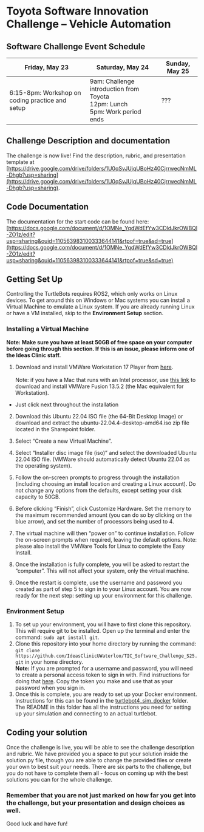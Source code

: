 # Toyota Software Innovation Challenge – Vehicle Automation

## Software Challenge Event Schedule
|Friday, May 23| Saturday, May 24 | Sunday, May 25 |
| --- | --- | --- |
| 6:15-8pm: Workshop on coding practice and setup | 9am: Challenge introduction from Toyota <br> 12pm: Lunch <br> 5pm: Work period ends| ??? |

## Challenge Description and documentation
The challenge is now live! Find the description, rubric, and presentation template at [https://drive.google.com/drive/folders/1U0qSvJUjqUBoHz40CjrrwecNmML-Dhgb?usp=sharing](https://drive.google.com/drive/folders/1U0qSvJUjqUBoHz40CjrrwecNmML-Dhgb?usp=sharing).

## Code Documentation
The documentation for the start code can be found here: 
[https://docs.google.com/document/d/1OMNe_YqdWdEfYw3CDldJkrOWBQl-ZO1z/edit?usp=sharing&ouid=110563983100333644141&rtpof=true&sd=true](https://docs.google.com/document/d/1OMNe_YqdWdEfYw3CDldJkrOWBQl-ZO1z/edit?usp=sharing&ouid=110563983100333644141&rtpof=true&sd=true)

## Getting Set Up
Controlling the TurtleBots requires ROS2, which only works on Linux devices. To get around this on Windows or Mac systems you can install a Virtual Machine to emulate a Linux system. If you are already running Linux or have a VM installed, skip to the **Environment Setup** section.

### Installing a Virtual Machine
**Note: Make sure you have at least 50GB of free space on your computer before going through this section. If this is an issue, please inform one of the Ideas Clinic staff.**
1. Download and install VMWare Workstation 17 Player from [here](https://www.techspot.com/downloads/1969-vmware-player.html). <br><br> Note: if you have a Mac that runs with an Intel processor, use [this link](https://www.techspot.com/downloads/2755-vmware-fusion-mac.html) to download and install VMWare Fusion 13.5.2 (the Mac equivalent for Workstation).
  - Just click next throughout the installation

2. Download this Ubuntu 22.04 ISO file (the 64-Bit Desktop Image) or download and extract the ubuntu-22.04.4-desktop-amd64.iso zip file located in the Sharepoint folder.

3. Select “Create a new Virtual Machine”.

4. Select “Installer disc image file (iso)” and select the downloaded Ubuntu 22.04 ISO file. (VMWare should automatically detect Ubuntu 22.04 as the operating system).  

5. Follow the on-screen prompts to progress through the installation (including choosing an install location and creating a Linux account). Do not change any options from the defaults, except setting your disk capacity to 50GB.

6. Before clicking “Finish”, click Customize Hardware. Set the memory to the maximum recommended amount (you can do so by clicking on the blue arrow), and set the number of processors being used to 4.  

7. The virtual machine will then “power on” to continue installation. Follow the on-screen prompts when required, leaving the default options. Note: please also install the VMWare Tools for Linux to complete the Easy Install. 

8. Once the installation is fully complete, you will be asked to restart the “computer”. This will not affect your system, only the virtual machine.

9. Once the restart is complete, use the username and password you created as part of step 5 to sign in to your Linux account. You are now ready for the next step: setting up your environment for this challenge.

### Environment Setup
1. To set up your environment, you will have to first clone this repository. This will require git to be installed. Open up the terminal and enter the command: ```sudo apt install git```.
2. Clone this repository into your home directory by running the command: ```git clone https://github.com/IdeasClinicUWaterloo/TIC_Software_Challenge_S25.git``` in your home directory. <br>**Note:** If you are prompted for a username and password, you will need to create a personal access token to sign in with. Find instructions for doing that [here](https://docs.github.com/en/authentication/keeping-your-account-and-data-secure/managing-your-personal-access-tokens#creating-a-personal-access-token-classic). Copy the token you make and use that as your password when you sign in.
3. Once this is complete, you are ready to set up your Docker environment. Instructions for this can be found in the [turtlebot4_sim_docker](https://github.com/IdeasClinicUWaterloo/TIC_Software_Challenge_S25/tree/main/turtlebot4_sim_docker) folder. The README in this folder has all the instructions you need for setting up your simulation and connecting to an actual turtlebot.

## Coding your solution
Once the challenge is live, you will be able to see the challenge description and rubric. We have provided you a space to put your solution inside the solution.py file, though you are able to change the provided files or create your own to best suit your needs. There are six parts to the challenge, but you do not have to complete them all - focus on coming up with the best solutions you can for the whole challenge. 
### Remember that you are not just marked on how far you get into the challenge, but your presentation and design choices as well.

Good luck and have fun!

